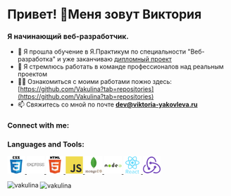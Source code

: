 <h1 align="left">Привет! 👋Меня зовут Виктория</h1> 
<h3 align="left"> Я начинающий веб-разработчик.</h3>

- 🔭 Я прошла обучение в Я.Практикум по специальности "Веб-разработка" и уже заканчиваю [дипломный проект](http://movies-project.nomoredomains.work/) 
- 🤝 Я стремлюсь работать в команде профессионалов над реальным проектом 
- 👨‍💻 Ознакомиться с моими работами пожно здесь: [https://github.com/Vakulina?tab=repositories](https://github.com/Vakulina?tab=repositories)
- 📫 Свяжитесь со мной по почте **dev@viktoria-yakovleva.ru**

<h3 align="left">Connect with me:</h3>
<p align="left">
</p>

<h3 align="left">Languages and Tools:</h3>
<p align="left"> <a href="https://www.w3schools.com/css/" target="_blank" rel="noreferrer"> <img src="https://raw.githubusercontent.com/devicons/devicon/master/icons/css3/css3-original-wordmark.svg" alt="css3" width="40" height="40"/> </a> <a href="https://expressjs.com" target="_blank" rel="noreferrer"> <img src="https://raw.githubusercontent.com/devicons/devicon/master/icons/express/express-original-wordmark.svg" alt="express" width="40" height="40"/> </a> <a href="https://www.w3.org/html/" target="_blank" rel="noreferrer"> <img src="https://raw.githubusercontent.com/devicons/devicon/master/icons/html5/html5-original-wordmark.svg" alt="html5" width="40" height="40"/> </a> <a href="https://developer.mozilla.org/en-US/docs/Web/JavaScript" target="_blank" rel="noreferrer"> <img src="https://raw.githubusercontent.com/devicons/devicon/master/icons/javascript/javascript-original.svg" alt="javascript" width="40" height="40"/> </a> <a href="https://www.mongodb.com/" target="_blank" rel="noreferrer"> <img src="https://raw.githubusercontent.com/devicons/devicon/master/icons/mongodb/mongodb-original-wordmark.svg" alt="mongodb" width="40" height="40"/> </a> <a href="https://nodejs.org" target="_blank" rel="noreferrer"> <img src="https://raw.githubusercontent.com/devicons/devicon/master/icons/nodejs/nodejs-original-wordmark.svg" alt="nodejs" width="40" height="40"/> </a> <a href="https://reactjs.org/" target="_blank" rel="noreferrer"> <img src="https://raw.githubusercontent.com/devicons/devicon/master/icons/react/react-original-wordmark.svg" alt="react" width="40" height="40"/> </a> <a href="https://redux.js.org" target="_blank" rel="noreferrer"> <img src="https://raw.githubusercontent.com/devicons/devicon/master/icons/redux/redux-original.svg" alt="redux" width="40" height="40"/> </a> </p>

<p><img align="left" src="https://github-readme-stats.vercel.app/api/top-langs?username=vakulina&show_icons=true&locale=en&layout=compact" alt="vakulina" /></p>
<p>&nbsp;<img align="center" src="https://github-readme-stats.vercel.app/api?username=vakulina&show_icons=true&locale=en" alt="vakulina" /></p>

